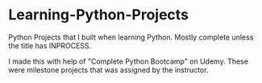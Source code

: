 # Learning-Python-Projects
Python Projects that I built when learning Python. Mostly complete unless the title has INPROCESS. 

I made this with help of "Complete Python Bootcamp" on Udemy. These were milestone projects that was assigned by the instructor. 
